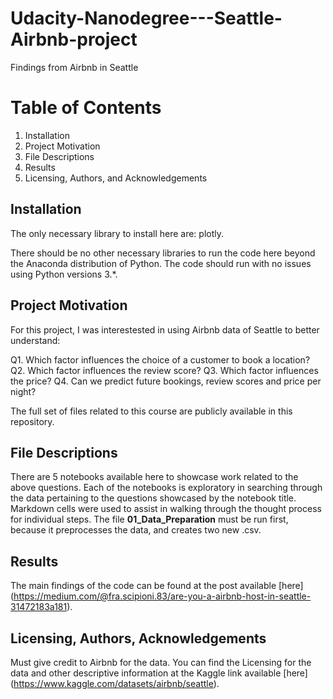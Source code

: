# Udacity-Nanodegree---Seattle-Airbnb-project
Findings from Airbnb in Seattle

# Table of Contents 

1. Installation
2. Project Motivation
3. File Descriptions
4. Results
5. Licensing, Authors, and Acknowledgements


## Installation
The only necessary library to install here are: plotly. 

There should be no other necessary libraries to run the code here beyond the Anaconda distribution of Python. The code should run with no issues using Python versions 3.*.


## Project Motivation 
For this project, I was interestested in using Airbnb data of Seattle to better understand:

Q1. Which factor influences the choice of a customer to book a location? 
Q2. Which factor influences the review score? 
Q3. Which factor influences the price? 
Q4. Can we predict future bookings, review scores and price per night? 


The full set of files related to this course are publicly available in this repository. 

## File Descriptions
There are 5 notebooks available here to showcase work related to the above questions. Each of the notebooks is exploratory in searching through the data pertaining to the questions showcased by the notebook title. Markdown cells were used to assist in walking through the thought process for individual steps. 
The file **01_Data_Preparation** must be run first, because it preprocesses the data, and creates two new .csv.

## Results
The main findings of the code can be found at the post available [here] (https://medium.com/@fra.scipioni.83/are-you-a-airbnb-host-in-seattle-31472183a181).

## Licensing, Authors, Acknowledgements
Must give credit to Airbnb for the data. You can find the Licensing for the data and other descriptive information at the Kaggle link available [here] (https://www.kaggle.com/datasets/airbnb/seattle).
